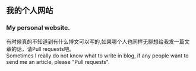 ## 我的个人网站
### My personal website.

有时候真的不知道到有什么博文可以写的,如果哪个人也同样无聊想给我发一篇文章的话，请Pull requests吧。
</br>
Sometimes I really do not know what to write in blog, if any people want to send me an article, please "Pull requests". 

